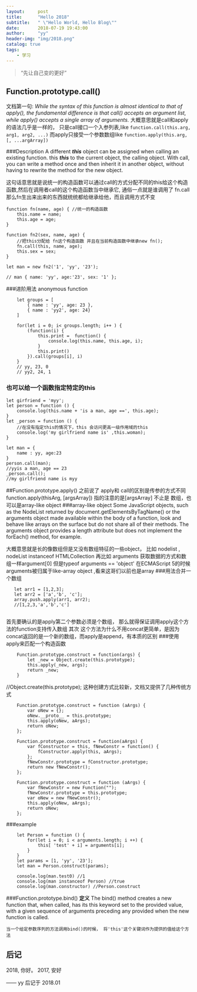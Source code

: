 ```yaml
---
layout:     post
title:      "Hello 2018"
subtitle:   " \"Hello World, Hello Blog\""
date:       2018-07-19 19:43:00
author:     "yy"
header-img: "img/2018.png"
catalog: true
tags:
    - 学习
---
```


> “先让自己变的更好”


## Function.prototype.call()
文档第一句: *While the syntax of this function is almost identical to that of apply(), the fundamental difference is that call() accepts an argument list, while apply() accepts a single array of arguments.*
大概意思就是call和apply的语法几乎是一样的，
只是call接口一个入参列表,like `function.call(this.arg, arg1, arg2, ...)`
而apply只接受一个参数数组like `function.apply(this.arg, [, ...argArray])`
    
###Description
A different ***this*** object can be assigned when calling an existing function. this ***this*** to the current object, the calling object. With call, you can write a method once and then inherit it in another object, without having to rewrite the method for the new object.

这句话意思就是说统一的构造函数可以通过call的方式分配不同的this给这个构造函数,然后在调用者call的这个构造函数当中继承它,
通俗一点就是谁调用了 fn.call 那么fn生出来出来的东西就统统都给继承给他，而且调用方式不变  

```
function fn(name, age) { //统一的构造函数
    this.name = name;
    this.age = age;
}

function fn2(sex, name, age) {
    //把this分配给 fn这个构造函数 并且在当前构造函数中继承new fn();
    fn.call(this, name, age);
    this.sex = sex;
}

let man = new fn2('1', 'yy', '23');

// man { name: 'yy', age:'23', sex: '1' };
```
###进阶用法 anonymous function
```
    let groups = [
        { name : 'yy', age: 23 },
        { name : 'yy2', age: 24}
    ]

    for(let i = 0; i< groups.length; i++ ) {
        (function(i) {
            this.print =  function() {
                console.log(this.name, this.age, i);
            }
            this.print()
        }).call(groups[i], i)
    }
    // yy, 23, 0 
    // yy2, 24, 1
```
### 也可以给一个函数指定特定的this
```
let girfriend = 'myy';
let person = function () {
    console.log(this.name + 'is a man, age ==', this.age);
}
let _person = function () {
    //在没有指定this的情况下，this 会访问更高一级作用域的this
    console.log('my girlfriend name is' ,this.woman);
}

let man = {
    name : yy, age:23
}
person.call(man);
//yyis a man, age == 23
_person.call(); 
//my girlfriend name is myy
```
##Function.prototype.apply()
之前说了 apply和 call的区别是传参的方式不同
function.apply(thisArg, [argsArray])
指的注意的是[argsArray] 不止是 数组，也可以是array-like object 
###array-like object 
Some JavaScript objects, such as the NodeList returned by document.getElementsByTagName() or the arguments object made available within the body of a function, look and behave like arrays on the surface but do not share all of their methods. The arguments object provides a length attribute but does not implement the forEach() method, for example.

大概意思就是长的像数组但是又没有数组特征的一些object，
比如 nodelist , nodeList instanceof HTMLCollection 
再比如 arguments 获取数据的方式和数组一样argument[0] 但是typeof arguments == 'object'
在ECMAScript 5的时候arguments被归属于like-array object ,看来这哥们以前也是array
 ###用法合并一个数组
 ```
    let arr1 = [1,2,3];
    let arr2 = ['a','b', 'c'];
    array.push.apply(arr1, arr2);
    //[1,2,3,'a','b','c']
    
 ```
首先要确认的是apply第二个参数必须是个数组， 那么就得保证调用apply这个方法的function支持传入数组
其次 这个方法为什么不用concat更简单，是因为concat返回的是一个新的数组，而apply是append，有本质的区别
###使用apply来匹配一个构造函数
```
    Function.prototype.construct = function(args) {
        let _new = Object.create(this.prototype);
        this.apply(_new, args);
        return _new;
    }
```
//Object.create(this.prototype); 这种创建方式比较新，文档又提供了几种传统方式
```
    Function.prototype.construct = function (aArgs) {
        var oNew = {};
        oNew.__proto__ = this.prototype;
        this.apply(oNew, aArgs);
        return oNew;
    };
```
```
    Function.prototype.construct = function(aArgs) {
        var fConstructor = this, fNewConstr = function() { 
            fConstructor.apply(this, aArgs); 
        };
        fNewConstr.prototype = fConstructor.prototype;
        return new fNewConstr();
    };
```

```
    Function.prototype.construct = function (aArgs) {
        var fNewConstr = new Function("");
        fNewConstr.prototype = this.prototype;
        var oNew = new fNewConstr();
        this.apply(oNew, aArgs);
        return oNew;
    };
```
###example
```
    let Person = function () {
        for(let i = 0; i < arguments.length; i ++) {
            this[ 'test' + i] = arguments[i];
        }
    }
    let params = [1, 'yy', '23'];
    let man = Person.construct(params);

    console.log(man.test0) //1
    console.log(man instanceof Person) //true
    console.log(man.constructor) //Person.construct
```
###Function.prototype.bind()
    **定义**
    The bind() method creates a new function that, when called, has its this keyword set to the provided value, with a given sequence of arguments preceding any provided when the new function is called.

    当一个给定参数序列的方法调用bind()的时候， 将'this'这个关键词作为提供的值给这个方法 

    

## 后记

2018, 你好。 2017, 安好

—— yy 后记于 2018.01